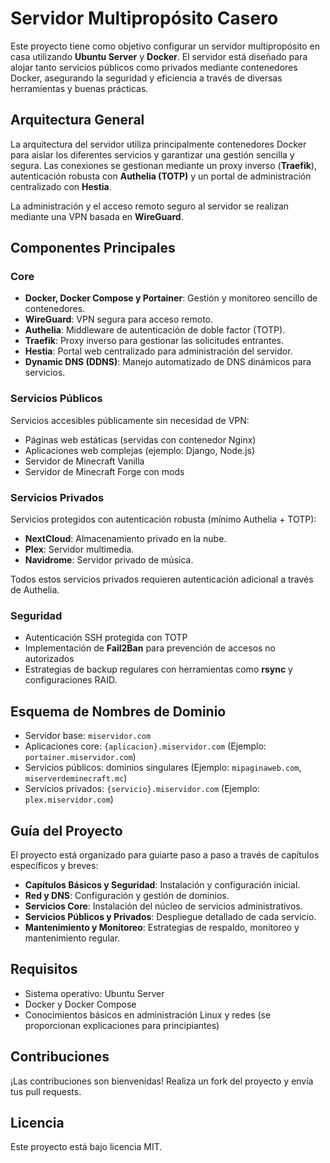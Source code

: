 # Servidor Multipropósito Casero

Este proyecto tiene como objetivo configurar un servidor multipropósito en casa utilizando **Ubuntu Server** y **Docker**. El servidor está diseñado para alojar tanto servicios públicos como privados mediante contenedores Docker, asegurando la seguridad y eficiencia a través de diversas herramientas y buenas prácticas.

## Arquitectura General

La arquitectura del servidor utiliza principalmente contenedores Docker para aislar los diferentes servicios y garantizar una gestión sencilla y segura. Las conexiones se gestionan mediante un proxy inverso (**Traefik**), autenticación robusta con **Authelia (TOTP)** y un portal de administración centralizado con **Hestia**.

La administración y el acceso remoto seguro al servidor se realizan mediante una VPN basada en **WireGuard**.

## Componentes Principales

### Core
- **Docker, Docker Compose y Portainer**: Gestión y monitoreo sencillo de contenedores.
- **WireGuard**: VPN segura para acceso remoto.
- **Authelia**: Middleware de autenticación de doble factor (TOTP).
- **Traefik**: Proxy inverso para gestionar las solicitudes entrantes.
- **Hestia**: Portal web centralizado para administración del servidor.
- **Dynamic DNS (DDNS)**: Manejo automatizado de DNS dinámicos para servicios.

### Servicios Públicos
Servicios accesibles públicamente sin necesidad de VPN:
- Páginas web estáticas (servidas con contenedor Nginx)
- Aplicaciones web complejas (ejemplo: Django, Node.js)
- Servidor de Minecraft Vanilla
- Servidor de Minecraft Forge con mods

### Servicios Privados
Servicios protegidos con autenticación robusta (mínimo Authelia + TOTP):
- **NextCloud**: Almacenamiento privado en la nube.
- **Plex**: Servidor multimedia.
- **Navidrome**: Servidor privado de música.

Todos estos servicios privados requieren autenticación adicional a través de Authelia.

### Seguridad
- Autenticación SSH protegida con TOTP
- Implementación de **Fail2Ban** para prevención de accesos no autorizados
- Estrategias de backup regulares con herramientas como **rsync** y configuraciones RAID.

## Esquema de Nombres de Dominio

- Servidor base: `miservidor.com`
- Aplicaciones core: `{aplicacion}.miservidor.com` (Ejemplo: `portainer.miservidor.com`)
- Servicios públicos: dominios singulares (Ejemplo: `mipaginaweb.com`, `miserverdeminecraft.mc`)
- Servicios privados: `{servicio}.miservidor.com` (Ejemplo: `plex.miservidor.com`)

## Guía del Proyecto
El proyecto está organizado para guiarte paso a paso a través de capítulos específicos y breves:

- **Capítulos Básicos y Seguridad**: Instalación y configuración inicial.
- **Red y DNS**: Configuración y gestión de dominios.
- **Servicios Core**: Instalación del núcleo de servicios administrativos.
- **Servicios Públicos y Privados**: Despliegue detallado de cada servicio.
- **Mantenimiento y Monitoreo**: Estrategias de respaldo, monitoreo y mantenimiento regular.

## Requisitos
- Sistema operativo: Ubuntu Server
- Docker y Docker Compose
- Conocimientos básicos en administración Linux y redes (se proporcionan explicaciones para principiantes)

## Contribuciones
¡Las contribuciones son bienvenidas! Realiza un fork del proyecto y envía tus pull requests.

## Licencia
Este proyecto está bajo licencia MIT.
